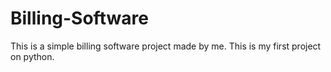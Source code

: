 # Billing-Software
This is a simple billing software project made by me. This is my first project on python.
